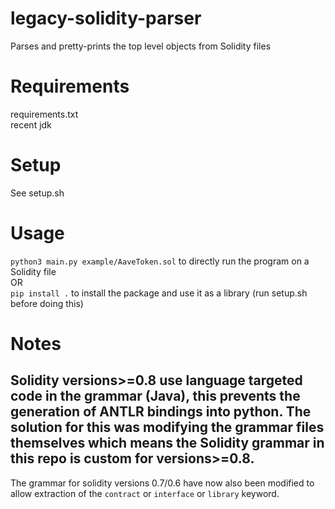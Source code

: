 # legacy-solidity-parser

Parses and pretty-prints the top level objects from Solidity files

# Requirements
requirements.txt<br>
recent jdk

# Setup

See setup.sh

# Usage

`python3 main.py example/AaveToken.sol` to directly run the program on a Solidity file
<br>
OR
<br>
`pip install .` to install the package and use it as a library (run setup.sh before doing this)

# Notes

Solidity versions>=0.8 use language targeted code in the grammar (Java), this prevents
the generation of ANTLR bindings into python. The solution for this was modifying the grammar files
themselves which means the Solidity grammar in this repo is custom for versions>=0.8.
---
The grammar for solidity versions 0.7/0.6 have now also been modified to allow extraction of the `contract` or `interface` or `library` keyword.
